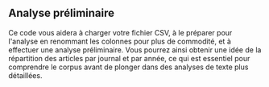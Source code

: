## Analyse préliminaire

Ce code vous aidera à charger votre fichier CSV, à le préparer pour l'analyse en renommant les colonnes pour plus de commodité, et à effectuer une analyse préliminaire. Vous pourrez ainsi obtenir une idée de la répartition des articles par journal et par année, ce qui est essentiel pour comprendre le corpus avant de plonger dans des analyses de texte plus détaillées.
